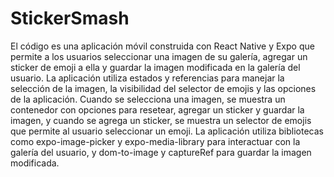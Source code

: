 # StickerSmash

El código es una aplicación móvil construida con React Native y Expo que permite a los usuarios seleccionar una imagen de su galería, agregar un sticker de emoji a ella y guardar la imagen modificada en la galería del usuario. La aplicación utiliza estados y referencias para manejar la selección de la imagen, la visibilidad del selector de emojis y las opciones de la aplicación. Cuando se selecciona una imagen, se muestra un contenedor con opciones para resetear, agregar un sticker y guardar la imagen, y cuando se agrega un sticker, se muestra un selector de emojis que permite al usuario seleccionar un emoji. La aplicación utiliza bibliotecas como expo-image-picker y expo-media-library para interactuar con la galería del usuario, y dom-to-image y captureRef para guardar la imagen modificada.
